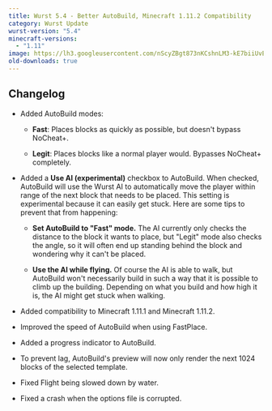 ```yaml
---
title: Wurst 5.4 - Better AutoBuild, Minecraft 1.11.2 Compatibility
category: Wurst Update
wurst-version: "5.4"
minecraft-versions:
  - "1.11"
image: https://lh3.googleusercontent.com/nScyZBgt873nKCshnLM3-kE7biiUvEkpFOHiC7e0PNonvOuLt4pwkx4naWIJEhXzH9rh57D9Rhn8FdKqjNK5jbU4ZBPyRXdxlYjCYkzikA_V0p1XU9Yq3jlSC_LrwRh7HGuw7A2pZma-wBlQWEWsG9xhUz_1C0PiwfgD9wHG3HOgWqkpPcR0Sdpb8ttPwQ5XUHlr6qrhfVIRLUMx73DWlgRVSd5FiwktQSzJId-xIiERNdKqFaUb130LY3FzfHdMqxXSsDF7rU-kqfXCO8yPmk-fpBUgykOL7LKQYBed7XlcYrXrNorlBFCjmUPLfI_8TJiUllON7fJpk3b-jJIflVCHTpnxAupxBUqkk0MGUX6mgqmMf1PpTvuR0Uz7rE6hBy4f4-HsehM4rFCgL_8CDZiLCumnduMRtkEHe45NHJAyLy9KcZ4UmulVEo5e5nUG1o9_XznhvGsTbU6Xp3d0fwpB86uDdbZCZEDWtc1BqgUCf_6ZzkJSlDeHs4zqedy1eAdYkTvbEWysqYmSi9em3thfb3QzkA28-07zOZJK88xGptE6m4rXTLld58PDZvVEUoAaris8wDrXWlWmrY5Pu1iYFsxu-8qLYYtSa3Ftgp4fxv0A9FEcCqi5LwAo9EqdU5p_eSRuxiaFwshISLO5TSNatYnuu2UyTlpM6J3sdw=w1280-h720-no
old-downloads: true
---
```

## Changelog

- Added AutoBuild modes:

  - **Fast**: Places blocks as quickly as possible, but doesn't bypass NoCheat+.

  - **Legit**: Places blocks like a normal player would. Bypasses NoCheat+ completely.

- Added a **Use AI (experimental)** checkbox to AutoBuild. When checked, AutoBuild will use the Wurst AI to automatically move the player within range of the next block that needs to be placed. This setting is experimental because it can easily get stuck. Here are some tips to prevent that from happening:

  - **Set AutoBuild to "Fast" mode.** The AI currently only checks the distance to the block it wants to place, but "Legit" mode also checks the angle, so it will often end up standing behind the block and wondering why it can't be placed.

  - **Use the AI while flying.** Of course the AI is able to walk, but AutoBuild won't necessarily build in such a way that it is possible to climb up the building. Depending on what you build and how high it is, the AI might get stuck when walking.

- Added compatibility to Minecraft 1.11.1 and Minecraft 1.11.2.

- Improved the speed of AutoBuild when using FastPlace.

- Added a progress indicator to AutoBuild.

- To prevent lag, AutoBuild's preview will now only render the next 1024 blocks of the selected template.

- Fixed Flight being slowed down by water.

- Fixed a crash when the options file is corrupted.
